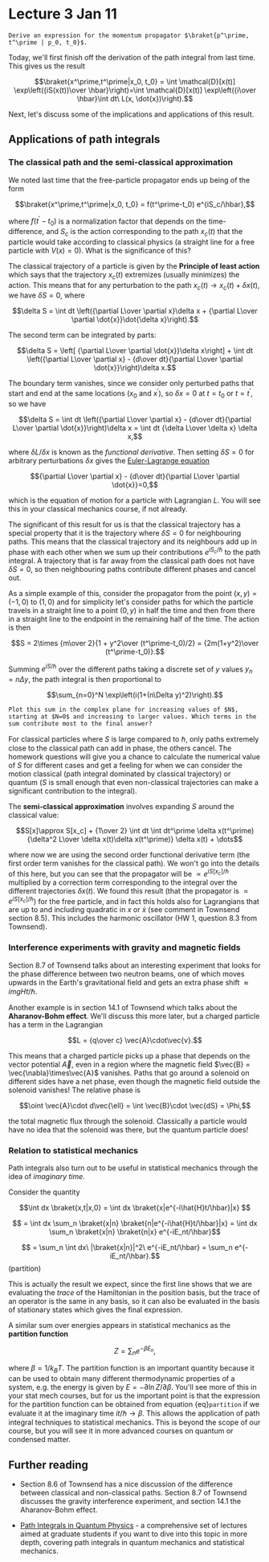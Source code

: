 # Lecture 3 Jan 11

```{admonition} Warm-up question
Derive an expression for the momentum propagator $\braket{p^\prime, t^\prime | p_0, t_0}$.
```

Today, we'll first finish off the derivation of the path integral from last time. This gives us the result 

$$\braket{x^\prime,t^\prime|x_0, t_0} = \int \mathcal{D}[x(t)] \exp\left({iS(x(t))\over \hbar}\right)=\int \mathcal{D}[x(t)] \exp\left({i\over \hbar}\int dt\ L(x, \dot{x})\right).$$

Next, let's discuss some of the implications and applications of this result.


## Applications of path integrals


### The classical path and the semi-classical approximation

We noted last time that the free-particle propagator ends up being of the form 

$$\braket{x^\prime,t^\prime|x_0, t_0} = f(t^\prime-t_0) e^{iS_c/\hbar},$$

where $f(t^\prime-t_0)$ is a normalization factor that depends on the time-difference, and $S_c$ is the action corresponding to the path $x_c(t)$ that the particle would take according to classical physics (a straight line for a free particle with $V(x)=0$). What is the significance of this? 

The classical trajectory of a particle is given by the **Principle of least action** which says that the trajectory $x_c(t)$ extremizes (usually minimizes) the action. This means that for any perturbation to the path $x_c(t)\rightarrow x_c(t) + \delta x(t)$, we have $\delta S=0$, where

$$\delta S = \int dt \left({\partial L\over \partial x}\delta x + {\partial L\over \partial \dot{x}}\dot{\delta x}\right).$$

The second term can be integrated by parts:

$$\delta S = \left[ {\partial L\over \partial \dot{x}}\delta x\right] + \int dt \left({\partial L\over \partial x} - {d\over dt}{\partial L\over \partial \dot{x}}\right)\delta x.$$

The boundary term vanishes, since we consider only perturbed paths that start and end at the same locations ($x_0$ and $x^\prime$), so $\delta x=0$ at $t=t_0$ or $t=t^\prime$, so we have

$$\delta S = \int dt \left({\partial L\over \partial x} - {d\over dt}{\partial L\over \partial \dot{x}}\right)\delta x = \int dt {\delta L\over \delta x} \delta x,$$

where $\delta L/\delta x$ is known as the *functional derivative*. Then setting $\delta S=0$ for arbitrary perturbations $\delta x$ gives the [Euler-Lagrange equation](https://en.wikipedia.org/wiki/Euler–Lagrange_equation)

$${\partial L\over \partial x} - {d\over dt}{\partial L\over \partial \dot{x}}=0,$$

which is the equation of motion for a particle with Lagrangian $L$. You will see this in your classical mechanics course, if not already.

The significant of this result for us is that the classical trajectory has a special property that it is the trajectory where $\delta S=0$ for neighbouring paths. This means that the classical trajectory and its neighbours add up in phase with each other when we sum up their contributions $e^{iS_c/\hbar}$ to the path integral. A trajectory that is far away from the classical path does not have $\delta S=0$, so then neighbouring paths contribute different phases and cancel out. 

As a simple example of this, consider the propagator from the point $(x,y) = (-1,0)$ to $(1,0)$ and for simplicity let's consider paths for which the particle travels in a straight line to a point $(0,y)$ in half the time and then from there in a straight line to the endpoint in the remaining half of the time. The action is then

$$S = 2\times {m\over 2}{1 + y^2\over (t^\prime-t_0)/2}  = {2m(1+y^2)\over (t^\prime-t_0)}.$$

Summing $e^{iS/\hbar}$ over the different paths taking a discrete set of $y$ values $y_n = n\Delta y$, the path integral is then proportional to

$$\sum_{n=0}^N \exp\left(i(1+(n\Delta y)^2)\right).$$


```{admonition} Exercise:
Plot this sum in the complex plane for increasing values of $N$, starting at $N=0$ and increasing to larger values. Which terms in the sum contribute most to the final answer?
``` 


For classical particles where $S$ is large compared to $\hbar$, only paths extremely close to the classical path can add in phase, the others cancel. The homework questions will give you a chance to calculate the numerical value of $S$ for different cases and get a feeling for when we can consider the motion classical (path integral dominated by classical trajectory) or quantum ($S$ is small enough that even non-classical trajectories can make a significant contribution to the integral).

The **semi-classical approximation** involves expanding $S$ around the classical value:

$$S[x]\approx S[x_c] + {1\over 2} \int dt \int dt^\prime \delta x(t^\prime) {\delta^2 L\over \delta x(t)\delta x(t^\prime)}  \delta x(t) + \dots$$

where now we are using the second order functional derivative term (the first order term vanishes for the classical path). We won't go into the details of this here, but you can see that the propagator will be $\propto e^{iS[x_c]/\hbar}$ multiplied by a correction term corresponding to the integral over the different trajectories $\delta x(t)$. We found this result (that the propagator is $\propto e^{iS[x_c]/\hbar}$) for the free particle, and in fact this holds also for Lagrangians that are up to and including quadratic in $x$ or $\dot{x}$ (see comment in Townsend section 8.5). This includes the harmonic oscillator (HW 1, question 8.3 from Townsend).

### Interference experiments with gravity and magnetic fields

Section 8.7 of Townsend talks about an interesting experiment that looks for the phase difference between two neutron beams, one of which moves upwards in the Earth's gravitational field and gets an extra phase shift $\approx  imgHt/\hbar$. 

Another example is in section 14.1 of Townsend which talks about the **Aharanov-Bohm effect**. We'll discuss this more later, but a charged particle has a term in the Lagrangian 

$$L = {q\over c} \vec{A}\cdot\vec{v}.$$

This means that a charged particle picks up a phase that depends on the vector potential $\vec{A}$, even in a region where the magnetic field $\vec{B} = \vec{\nabla}\times\vec{A}$ vanishes. Paths that go around a solenoid on different sides have a net phase, even though the magnetic field outside the solenoid vanishes! 
The relative phase is

$$\oint \vec{A}\cdot d\vec{\ell} = \int \vec{B}\cdot \vec{dS} = \Phi,$$

the total magnetic flux through the solenoid.
Classically a particle would have no idea that the solenoid was there, but the quantum particle does!


### Relation to statistical mechanics

Path integrals also turn out to be useful in statistical mechanics through the idea of *imaginary time*. 

Consider the quantity 

$$\int dx \braket{x,t|x,0} = \int dx \braket{x|e^{-i\hat{H}t/\hbar}|x} $$

$$ = \int dx \sum_n \braket{x|n} \braket{n|e^{-i\hat{H}t/\hbar}|x} = \int dx \sum_n \braket{x|n} \braket{n|x} e^{-iE_nt/\hbar}$$

$$ = \sum_n \int dx\ |\braket{x|n}|^2\ e^{-iE_nt/\hbar} = \sum_n e^{-iE_nt/\hbar}.$$ (partition)

This is actually the result we expect, since the first line shows that we are evaluating the *trace* of the Hamiltonian in the position basis, but the trace of an operator is the same in any basis, so it can also be evaluated in the basis of stationary states which gives the final expression.

A similar sum over energies appears in statistical mechanics as the **partition function**

$$Z = \sum_n e^{-\beta E_n},$$

where $\beta = 1/k_BT$. The partition function is an important quantity because it can be used to obtain many different thermodynamic properties of a system, e.g. the energy is given by $E = -\partial \ln Z/\partial \beta$. You'll see more of this in your stat mech courses, but for us the important point is that the expression for the partition function can be obtained from equation {eq}`partition` if we evaluate it at the imaginary time $it/\hbar\rightarrow \beta$. This allows the application of path integral techniques to statistical mechanics. This is beyond the scope of our course, but you will see it in more advanced courses on quantum or condensed matter.




## Further reading

- Section 8.6 of Townsend has a nice discussion of the difference between classical and non-classical paths. Section 8.7 of Townsend discusses the gravity interference experiment, and section 14.1 the Aharanov-Bohm effect.

- [Path Integrals in Quantum Physics](https://arxiv.org/abs/1209.1315v4) - a comprehensive set of lectures aimed at graduate students if you want to dive into this topic in more depth, covering path integrals in quantum mechanics and statistical mechanics.

